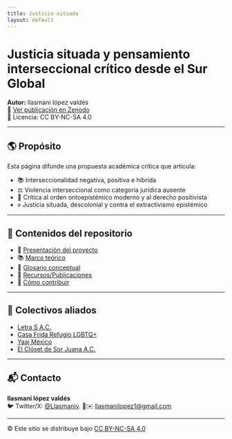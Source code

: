```yaml
---
title: Justicia situada
layout: default
---
```


# Justicia situada y pensamiento interseccional crítico desde el Sur Global

**Autor:** llasmani lópez valdés  
🔗 [Ver publicación en Zenodo](https://doi.org/10.5281/zenodo.15335094)  
📄 Licencia: CC BY-NC-SA 4.0

---

## 🌎 Propósito

Esta página difunde una propuesta académica crítica que articula:

- 📚 Interseccionalidad negativa, positiva e híbrida  
- ⚖️ Violencia interseccional como categoría jurídica ausente  
- 🧠 Crítica al orden ontoepistémico moderno y al derecho positivista  
- ✊ Justicia situada, descolonial y contra el extractivismo epistémico

---

## 📂 Contenidos del repositorio

- 📘 [Presentación del proyecto](presentacion/presentacion.md)
- 📚 [Marco teórico](marco-teorico/marco-teorico.md)
- 🧠 [Glosario conceptual](glosario-conceptual/glosario-conceptual.md)
- 📎 [Recursos/Publicaciones](Recursos/Publicaciones.md)
- 🤝 [Cómo contribuir](CONTRIBUTING.md)

---

## 🤝 Colectivos aliados

- [Letra S A.C.](https://letraese.org.mx/)
- [Casa Frida Refugio LGBTQ+](https://www.casafrida.org/)
- [Yaaj México](https://yaajmexico.org/)
- [El Clóset de Sor Juana A.C.](https://closetdesorjuana.org.mx/)

---

## 📬 Contacto

**llasmani lópez valdés**  
🐦 Twitter/X: [@Llasmaniv](https://x.com/LlasmaniV?t=Bfv82tEoeBWRebqV_pgz1A&s=09).
🔗✉️ [llasmanilopez1@gmail.com](mailto:llasmanilopez1@gmail.com)

---

© Este sitio se distribuye bajo [CC BY-NC-SA 4.0](https://creativecommons.org/licenses/by-nc-sa/4.0/deed.es)
